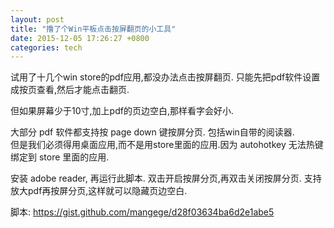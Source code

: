 ```yaml
---
layout: post
title: "撸了个Win平板点击按屏翻页的小工具"
date: 2015-12-05 17:26:27 +0800
categories: tech
---
```


试用了十几个win store的pdf应用,都没办法点击按屏翻页.
只能先把pdf软件设置成按页查看,然后才能点击翻页.

但如果屏幕少于10寸,加上pdf的页边空白,那样看字会好小.

大部分 pdf 软件都支持按 page down 键按屏分页. 包括win自带的阅读器.  
但是我们必须得用桌面应用,而不是用store里面的应用.因为 autohotkey 无法热键绑定到 store 里面的应用.

安装 adobe reader, 再运行此脚本.
双击开启按屏分页,再双击关闭按屏分页.
支持放大pdf再按屏分页,这样就可以隐藏页边空白.

脚本: https://gist.github.com/mangege/d28f03634ba6d2e1abe5
